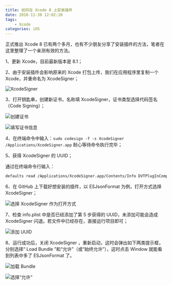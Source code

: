```yaml
---
title: 如何在 Xcode 8 上安装插件
date: 2016-11-30 12:02:20
tags:
    - Xcode
categories: iOS
---
```


正式推出 Xcode 8 已有两个多月，也有不少朋友分享了安装插件的方法，笔者在这里整理了一个亲测有效的方法。

<!--more-->

1、更新 Xcode，目前最新版本是 8.1；

2、由于安装插件会影响原来的 Xcode 打包上传，我们在应用程序里复制一个 Xcode，并重命名为 XcodeSigner；

![XcodeSigner](xcodesigner.png)

3、打开钥匙串，创建新证书，名称填 XcodeSigner，证书类型选择代码签名（Code Signing）；

![创建证书](create-a-certificate.png)

![填写证书信息](fill-in-the-certificate-information.png)

4、在终端命令中输入：`sudo codesign -f -s XcodeSigner /Applications/XcodeSigner.app`
耐心等待命令执行完毕；

5、获得 XcodeSigner 的 UUID；

通过在终端命令行输入：

```bash
defaults read /Applications/XcodeSigner.app/Contents/Info DVTPlugInCompatibilityUUID
``` 

6、在 GitHub 上下载好想安装的插件，以 ESJsonFormat 为例，打开方式选择 XcodeSigner；

![选择 XcodeSigner 作为打开方式](select-xcodesigner-as-the-open-method.png)

7、检查 info.plist 中是否已经添加了第 5 步获得的 UUID，未添加可能会造成 XcodeSigner 闪退。若文件中已经存在，直接运行项目即可；

![添加 UUID](add-an-uuid-to-Info-plist.png)

8、运行成功后，关闭 XcodeSigner ，重新启动，这时会弹出如下两类提示框，分别选择“ Load Bundle ”和“允许”（或“始终允许”），这时点击 Window 就能看到列表中多了 ESJsonFormat 了。

![加载 Bundle](load-bundle.png)

![选择“允许”](select-allow.png)
